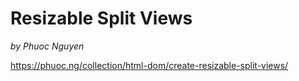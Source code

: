 # Resizable Split Views
*by Phuoc Nguyen*

https://phuoc.ng/collection/html-dom/create-resizable-split-views/